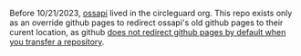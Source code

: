 Before 10/21/2023, [ossapi](https://github.com/tybug/ossapi) lived in the circleguard org. This repo exists only as an override github pages to redirect ossapi's old github pages to their curent location, as github [does not redirect github pages by default when you transfer a repository](https://docs.github.com/en/repositories/creating-and-managing-repositories/transferring-a-repository#whats-transferred-with-a-repository).
